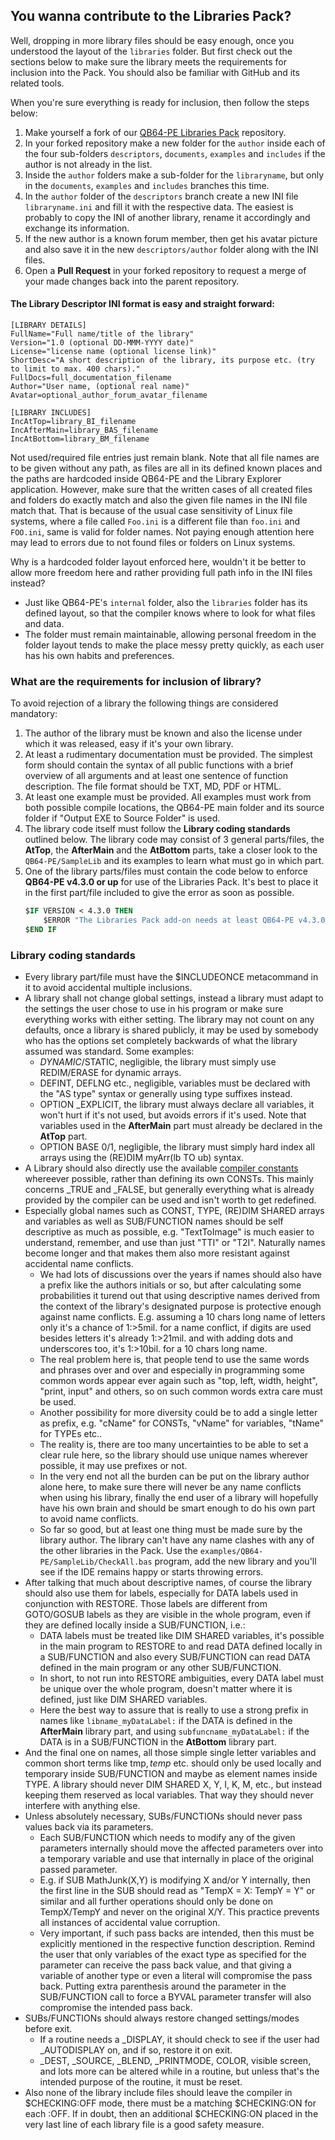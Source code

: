 ## You wanna contribute to the Libraries Pack?
Well, dropping in more library files should be easy enough, once you understood the layout of the `libraries` folder. But first check out the sections below to make sure the library meets the requirements for inclusion into the Pack. You should also be familiar with GitHub and its related tools.

When you're sure everything is ready for inclusion, then follow the steps below:
1. Make yourself a fork of our [QB64-PE Libraries Pack](https://github.com/QB64-Phoenix-Edition/QB64-PE-LibrariesPack) repository.
2. In your forked repository make a new folder for the `author` inside each of the four sub-folders `descriptors`, `documents`, `examples` and `includes` if the author is not already in the list.
3. Inside the `author` folders make a sub-folder for the `libraryname`, but only in the `documents`, `examples` and `includes` branches this time.
4. In the `author` folder of the `descriptors` branch create a new INI file `libraryname.ini` and fill it with the respective data. The easiest is probably to copy the INI of another library, rename it accordingly and exchange its information.
5. If the new author is a known forum member, then get his avatar picture and also save it in the new `descriptors/author` folder along with the INI files.
6. Open a **Pull Request** in your forked repository to request a merge of your made changes back into the parent repository.

#### The Library Descriptor INI format is easy and straight forward:

    [LIBRARY DETAILS]
    FullName="Full name/title of the library"
    Version="1.0 (optional DD-MMM-YYYY date)"
    License="license name (optional license link)"
    ShortDesc="A short description of the library, its purpose etc. (try to limit to max. 400 chars)."
    FullDocs=full_documentation_filename
    Author="User name, (optional real name)"
    Avatar=optional_author_forum_avatar_filename

    [LIBRARY INCLUDES]
    IncAtTop=library_BI_filename
    IncAfterMain=library_BAS_filename
    IncAtBottom=library_BM_filename

Not used/required file entries just remain blank. Note that all file names are to be given without any path, as files are all in its defined known places and the paths are hardcoded inside QB64-PE and the Library Explorer application. However, make sure that the written cases of all created files and folders do exactly match and also the given file names in the INI file match that. That is because of the usual case sensitivity of Linux file systems, where a file called `Foo.ini` is a different file than `foo.ini` and `FOO.ini`, same is valid for folder names. Not paying enough attention here may lead to errors due to not found files or folders on Linux systems.

Why is a hardcoded folder layout enforced here, wouldn't it be better to allow more freedom here and rather providing full path info in the INI files instead?
- Just like QB64-PE's `internal` folder, also the `libraries` folder has its defined layout, so that the compiler knows where to look for what files and data.
- The folder must remain maintainable, allowing personal freedom in the folder layout tends to make the place messy pretty quickly, as each user has his own habits and preferences.

### What are the requirements for inclusion of library?
To avoid rejection of a library the following things are considered mandatory:
1. The author of the library must be known and also the license under which it was released, easy if it's your own library.
2. At least a rudimentary documentation must be provided. The simplest form should contain the syntax of all public functions with a brief overview of all arguments and at least one sentence of function description. The file format should be TXT, MD, PDF or HTML.
3. At least one example must be provided. All examples must work from both possible compile locations, the QB64-PE main folder and its source folder if "Output EXE to Source Folder" is used.
4. The library code itself must follow the **Library coding standards** outlined below. The library code may consist of 3 general parts/files, the **AtTop**, the **AfterMain** and the **AtBottom** parts, take a closer look to the `QB64-PE/SampleLib` and its examples to learn what must go in which part.
5. One of the library parts/files must contain the code below to enforce **QB64-PE v4.3.0 or up** for use of the Libraries Pack. It's best to place it in the first part/file included to give the error as soon as possible.
    ```vb
    $IF VERSION < 4.3.0 THEN
        $ERROR "The Libraries Pack add-on needs at least QB64-PE v4.3.0"
    $END IF
    ```

### Library coding standards
- Every library part/file must have the $INCLUDEONCE metacommand in it to avoid accidental multiple inclusions.
- A library shall not change global settings, instead a library must adapt to the settings the user chose to use in his program or make sure everything works with either setting. The library may not count on any defaults, once a library is shared publicly, it may be used by somebody who has the options set completely backwards of what the library assumed was standard. Some examples:
  - $DYNAMIC/$STATIC, negligible, the library must simply use REDIM/ERASE for dynamic arrays.
  - DEFINT, DEFLNG etc., negligible, variables must be declared with the "AS type" syntax or generally using type suffixes instead.
  - OPTION _EXPLICIT, the library must always declare all variables, it won't hurt if it's not used, but avoids errors if it's used. Note that variables used in the **AfterMain** part must already be declared in the **AtTop** part.
  - OPTION BASE 0/1, negligible, the library must simply hard index all arrays using the (RE)DIM myArr(lb TO ub) syntax.
- A Library should also directly use the available [compiler constants](https://qb64phoenix.com/qb64wiki/index.php/Constants) whereever possible, rather than defining its own CONSTs. This mainly concerns _TRUE and _FALSE, but generally everything what is already provided by the compiler can be used and isn't worth to get redefined.
- Especially global names such as CONST, TYPE, (RE)DIM SHARED arrays and variables as well as SUB/FUNCTION names should be self descriptive as much as possible, e.g. "TextToImage" is much easier to understand, remember, and use than just "TTI" or "T2I". Naturally names become longer and that makes them also more resistant against accidental name conflicts.
  - We had lots of discussions over the years if names should also have a prefix like the authors initials or so, but after calculating some probabilities it turend out that using descriptive names derived from the context of the library's designated purpose is protective enough against name conflicts. E.g. assuming a 10 chars long name of letters only it's a chance of 1:>5mil. for a name conflict, if digits are used besides letters it's already 1:>21mil. and with adding dots and underscores too, it's 1:>10bil. for a 10 chars long name.
  - The real problem here is, that people tend to use the same words and phrases over and over and especially in programming some common words appear ever again such as "top, left, width, height", "print, input" and others, so on such common words extra care must be used.
  - Another possibility for more diversity could be to add a single letter as prefix, e.g. "cName" for CONSTs, "vName" for variables, "tName" for TYPEs etc..
  - The reality is, there are too many uncertainties to be able to set a clear rule here, so the library should use unique names wherever possible, it may use prefixes or not.
  - In the very end not all the burden can be put on the library author alone here, to make sure there will never be any name conflicts when using his library, finally the end user of a library will hopefully have his own brain and should be smart enough to do his own part to avoid name conflicts.
  - So far so good, but at least one thing must be made sure by the library author. The library can't have any name clashes with any of the other libraries in the Pack. Use the `examples/QB64-PE/SampleLib/CheckAll.bas` program, add the new library and you'll see if the IDE remains happy or starts throwing errors.
- After talking that much about descriptive names, of course the library should also use them for labels, especially for DATA labels used in conjunction with RESTORE. Those labels are different from GOTO/GOSUB labels as they are visible in the whole program, even if they are defined locally inside a SUB/FUNCTION, i.e.:
  - DATA labels must be treated like DIM SHARED variables, it's possible in the main program to RESTORE to and read DATA defined locally in a SUB/FUNCTION and also every SUB/FUNCTION can read DATA defined in the main program or any other SUB/FUNCTION.
  - In short, to not run into RESTORE ambiguities, every DATA label must be unique over the whole program, doesn't matter where it is defined, just like DIM SHARED variables.
  - Here the best way to assure that is really to use a strong prefix in names like `libname_myDataLabel:` if the DATA is defined in the **AfterMain** library part, and using `subfuncname_myDataLabel:` if the DATA is in a SUB/FUNCTION in the **AtBottom** library part.
- And the final one on names, all those simple single letter variables and common short terms like tmp$, temp$ etc. should only be used locally and temporary inside SUB/FUNCTION and maybe as element names inside TYPE. A library should never DIM SHARED X, Y, I, K, M, etc., but instead keeping them reserved as local variables. That way they should never interfere with anything else.
- Unless absolutely necessary, SUBs/FUNCTIONs should never pass values back via its parameters.
  - Each SUB/FUNCTION which needs to modify any of the given parameters internally should move the affected parameters over into a temporary variable and use that internally in place of the original passed parameter.
  - E.g. if SUB MathJunk(X,Y) is modifying X and/or Y internally, then the first line in the SUB should read as "TempX = X: TempY = Y" or similar and all further operations should only be done on TempX/TempY and never on the original X/Y. This practice prevents all instances of accidental value corruption.
  - Very important, if such pass backs are intended, then this must be explicitly mentioned in the respective function description. Remind the user that only variables of the exact type as specified for the parameter can receive the pass back value, and that giving a variable of another type or even a literal will compromise the pass back. Putting extra parenthesis around the parameter in the SUB/FUNCTION call to force a BYVAL parameter transfer will also compromise the intended pass back.
- SUBs/FUNCTIONs should always restore changed settings/modes before exit.
  - If a routine needs a _DISPLAY, it should check to see if the user had _AUTODISPLAY on, and if so, restore it on exit.
  - _DEST, _SOURCE, _BLEND, _PRINTMODE, COLOR, visible screen, and lots more can be altered while in a routine, but unless that's the intended purpose of the routine, it must be reset.
- Also none of the library include files should leave the compiler in $CHECKING:OFF mode, there must be a matching $CHECKING:ON for each :OFF. If in doubt, then an additional $CHECKING:ON placed in the very last line of each library file is a good safety measure.
